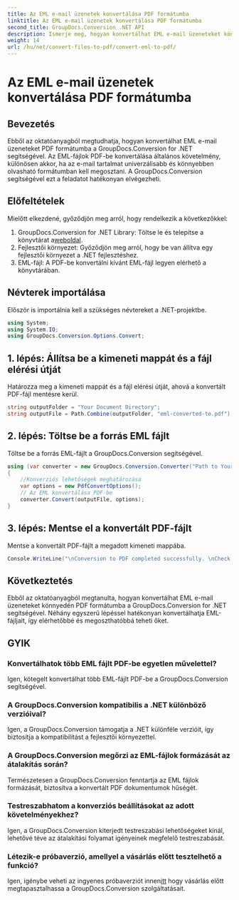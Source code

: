 ```yaml
---
title: Az EML e-mail üzenetek konvertálása PDF formátumba
linktitle: Az EML e-mail üzenetek konvertálása PDF formátumba
second_title: GroupDocs.Conversion .NET API
description: Ismerje meg, hogyan konvertálhat EML e-mail üzeneteket könnyedén PDF formátumba a GroupDocs.Conversion for .NET segítségével.
weight: 14
url: /hu/net/convert-files-to-pdf/convert-eml-to-pdf/
---
```


# Az EML e-mail üzenetek konvertálása PDF formátumba

## Bevezetés
Ebből az oktatóanyagból megtudhatja, hogyan konvertálhat EML e-mail üzeneteket PDF formátumba a GroupDocs.Conversion for .NET segítségével. Az EML-fájlok PDF-be konvertálása általános követelmény, különösen akkor, ha az e-mail tartalmat univerzálisabb és könnyebben olvasható formátumban kell megosztani. A GroupDocs.Conversion segítségével ezt a feladatot hatékonyan elvégezheti.
## Előfeltételek
Mielőtt elkezdené, győződjön meg arról, hogy rendelkezik a következőkkel:
1.  GroupDocs.Conversion for .NET Library: Töltse le és telepítse a könyvtárat a[weboldal](https://releases.groupdocs.com/conversion/net/).
2. Fejlesztői környezet: Győződjön meg arról, hogy be van állítva egy fejlesztői környezet a .NET fejlesztéshez.
3. EML-fájl: A PDF-be konvertálni kívánt EML-fájl legyen elérhető a könyvtárában.

## Névterek importálása
Először is importálnia kell a szükséges névtereket a .NET-projektbe. 
```csharp
using System;
using System.IO;
using GroupDocs.Conversion.Options.Convert;
```
## 1. lépés: Állítsa be a kimeneti mappát és a fájl elérési útját
Határozza meg a kimeneti mappát és a fájl elérési útját, ahová a konvertált PDF-fájl mentésre kerül.
```csharp
string outputFolder = "Your Document Directory";
string outputFile = Path.Combine(outputFolder, "eml-converted-to.pdf");
```
## 2. lépés: Töltse be a forrás EML fájlt
Töltse be a forrás EML-fájlt a GroupDocs.Conversion segítségével.
```csharp
using (var converter = new GroupDocs.Conversion.Converter("Path to Your EML File"))
{
    //Konverziós lehetőségek meghatározása
    var options = new PdfConvertOptions();
    // Az EML konvertálása PDF-be
    converter.Convert(outputFile, options);
}
```
## 3. lépés: Mentse el a konvertált PDF-fájlt
Mentse a konvertált PDF-fájlt a megadott kimeneti mappába.
```csharp
Console.WriteLine("\nConversion to PDF completed successfully. \nCheck output in {0}", outputFolder);
```

## Következtetés
Ebből az oktatóanyagból megtanulta, hogyan konvertálhat EML e-mail üzeneteket könnyedén PDF formátumba a GroupDocs.Conversion for .NET segítségével. Néhány egyszerű lépéssel hatékonyan konvertálhatja EML-fájljait, így elérhetőbbé és megoszthatóbbá teheti őket.
## GYIK
### Konvertálhatok több EML fájlt PDF-be egyetlen művelettel?
Igen, kötegelt konvertálhat több EML-fájlt PDF-be a GroupDocs.Conversion segítségével.
### A GroupDocs.Conversion kompatibilis a .NET különböző verzióival?
Igen, a GroupDocs.Conversion támogatja a .NET különféle verzióit, így biztosítja a kompatibilitást a fejlesztői környezettel.
### A GroupDocs.Conversion megőrzi az EML-fájlok formázását az átalakítás során?
Természetesen a GroupDocs.Conversion fenntartja az EML fájlok formázását, biztosítva a konvertált PDF dokumentumok hűségét.
### Testreszabhatom a konverziós beállításokat az adott követelményekhez?
Igen, a GroupDocs.Conversion kiterjedt testreszabási lehetőségeket kínál, lehetővé téve az átalakítási folyamat igényeinek megfelelő testreszabását.
### Létezik-e próbaverzió, amellyel a vásárlás előtt tesztelhető a funkció?
 Igen, igénybe veheti az ingyenes próbaverziót innen[itt](https://releases.groupdocs.com/) hogy vásárlás előtt megtapasztalhassa a GroupDocs.Conversion szolgáltatásait.